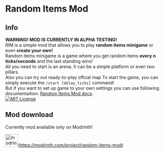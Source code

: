 # Random Items Mod

## Info
**WARNING! MOD IS CURRENTLY IN ALPHA TESTING!**\
RIM is a simple mod that allows you to play **random items minigame** or even **create your own!**\
Random items minigame is a game where you get random items **every n ticks/seconds** and the last standing wins!\
All you need to start is an arena. It can be a simple platform or even two pillars.\
Also you can try out ready-to-play offcial map 
To start the game, you can simply execute the ```/start [delay_ticks]``` command!\
But if you want to set up game to your own settings you can use following documentaition: [Random Items Mod docs]().\
[![MIT License](https://img.shields.io/badge/License-MIT-green.svg)](https://choosealicense.com/licenses/mit/)

## Mod download
Currently mod available only on Modrinth!
<!-- SVG version -->
<img alt="modrinth" height="40" src="https://cdn.jsdelivr.net/npm/@intergrav/devins-badges@3/assets/compact/available/modrinth_vector.svg">(https://modrinth.com/project/random-items-mod)

